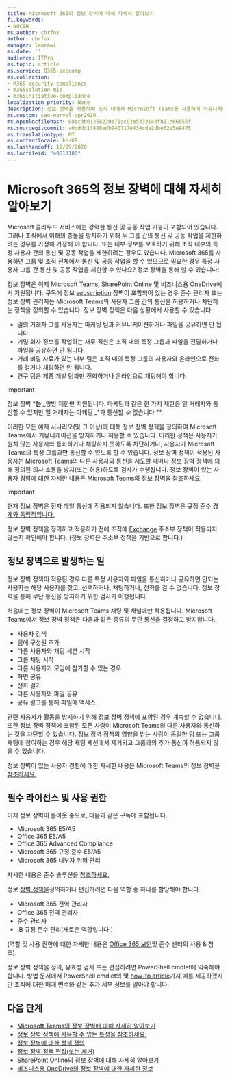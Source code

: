 ```yaml
---
title: Microsoft 365의 정보 장벽에 대해 자세히 알아보기
f1.keywords:
- NOCSH
ms.author: chrfox
author: chrfox
manager: laurawi
ms.date: ''
audience: ITPro
ms.topic: article
ms.service: O365-seccomp
ms.collection:
- M365-security-compliance
- m365solution-mip
- m365initiative-compliance
localization_priority: None
description: 정보 장벽을 사용하여 조직 내에서 Microsoft Teams를 사용하여 커뮤니케이션 규정 준수를 보장합니다.
ms.custom: seo-marvel-apr2020
ms.openlocfilehash: 08ec3b01258220a71ac02e5333143fb11b66655f
ms.sourcegitcommit: a0cddd1f888edb940717e434cda2dbe62e5e9475
ms.translationtype: MT
ms.contentlocale: ko-KR
ms.lasthandoff: 12/09/2020
ms.locfileid: "49613100"
---
```

# <a name="learn-about-information-barriers-in-microsoft-365"></a>Microsoft 365의 정보 장벽에 대해 자세히 알아보기

Microsoft 클라우드 서비스에는 강력한 통신 및 공동 작업 기능이 포함되어 있습니다. 그러나 조직에서 이해의 충돌을 방지하기 위해 두 그룹 간의 통신 및 공동 작업을 제한하려는 경우를 가정해 가정해 야 합니다. 또는 내부 정보를 보호하기 위해 조직 내부의 특정 사용자 간의 통신 및 공동 작업을 제한하려는 경우도 있습니다. Microsoft 365를 사용하면 그룹 및 조직 전체에서 통신 및 공동 작업을 할 수 있으므로 필요한 경우 특정 사용자 그룹 간 통신 및 공동 작업을 제한할 수 있나요? 정보 장벽을 통해 할 수 있습니다! 

정보 장벽은 이제 Microsoft Teams, SharePoint Online 및 비즈니스용 OneDrive에서 지원됩니다. 구독에 정보 [subscription](#required-licenses-and-permissions) 장벽이 포함되어 있는 경우 준수 관리자 또는 정보 장벽 관리자는 Microsoft Teams의 사용자 그룹 간의 통신을 허용하거나 차단하는 정책을 정의할 수 있습니다. 정보 장벽 정책은 다음 상황에서 사용할 수 있습니다.

- 일의 거래자 그룹 사용자는 마케팅 팀과 커뮤니케이션하거나 파일을 공유하면 안 됩니다.
- 기밀 회사 정보를 작업하는 재무 직원은 조직 내의 특정 그룹과 파일을 전달하거나 파일을 공유하면 안 됩니다.
- 거래 비밀 자료가 있는 내부 팀은 조직 내의 특정 그룹의 사용자와 온라인으로 전화를 걸거나 채팅하면 안 됩니다.
- 연구 팀은 제품 개발 팀과만 전화하거나 온라인으로 채팅해야 합니다.

> [!IMPORTANT]
> 정보 장벽 ***는** _양방 제한만 지원됩니다. 마케팅과 같은 한 가지 제한은 일 거래자와 통신할 수 있지만 일 거래자는 마케팅 _*과 통신할 _수_ 없습니다 **.

이러한 모든 예제 시나리오(및 그 이상)에 대해 정보 장벽 정책을 정의하여 Microsoft Teams에서 커뮤니케이션을 방지하거나 허용할 수 있습니다. 이러한 정책은 사용자가 원치 않는 사용자와 통화하거나 채팅하지 못하도록 차단하거나, 사용자가 Microsoft Teams의 특정 그룹과만 통신할 수 있도록 할 수 있습니다. 정보 장벽 정책이 적용된 사용자는 Microsoft Teams의 다른 사용자와 통신을 시도할 때마다 정보 장벽 정책에 의해 정의된 의사 소통을 방지(또는 허용)하도록 검사가 수행됩니다. 정보 장벽이 있는 사용자 경험에 대한 자세한 내용은 Microsoft Teams의 정보 장벽을 [참조하세요.](https://docs.microsoft.com/MicrosoftTeams/information-barriers-in-teams)

> [!IMPORTANT]
> 현재 정보 장벽은 전자 메일 통신에 적용되지 않습니다. 또한 정보 장벽은 규정 준수 [경계와 독립적입니다.](set-up-compliance-boundaries.md)<p>정보 장벽 정책을 정의하고 적용하기 전에 조직에 [Exchange](https://docs.microsoft.com/exchange/address-books/address-book-policies/address-book-policies) 주소부 정책이 적용되지 않는지 확인해야 합니다. (정보 장벽은 주소부 정책을 기반으로 합니다.) 

## <a name="what-happens-with-information-barriers"></a>정보 장벽으로 발생하는 일

정보 장벽 정책이 적용된 경우 다른 특정 사용자와 파일을 통신하거나 공유하면 안되는 사용자는 해당 사용자를 찾고, 선택하거나, 채팅하거나, 전화를 걸 수 없습니다. 정보 장벽을 통해 무단 통신을 방지하기 위한 검사가 이행됩니다.

처음에는 정보 장벽이 Microsoft Teams 채팅 및 채널에만 적용됩니다. Microsoft Teams에서 정보 장벽 정책은 다음과 같은 종류의 무단 통신을 결정하고 방지합니다.

- 사용자 검색
- 팀에 구성원 추가
- 다른 사용자와 채팅 세션 시작
- 그룹 채팅 시작
- 다른 사용자가 모임에 참가할 수 있는 경우
- 화면 공유
- 전화 걸기
- 다른 사용자와 파일 공유
- 공유 링크를 통해 파일에 액세스 

관련 사용자가 활동을 방지하기 위해 정보 장벽 정책에 포함된 경우 계속할 수 없습니다. 또한 정보 장벽 정책에 포함된 모든 사람이 Microsoft Teams의 다른 사용자와 통신하는 것을 차단할 수 있습니다. 정보 장벽 정책의 영향을 받는 사람이 동일한 팀 또는 그룹 채팅에 참여하는 경우 해당 채팅 세션에서 제거되고 그룹과의 추가 통신이 허용되지 않을 수 있습니다.

정보 장벽이 있는 사용자 경험에 대한 자세한 내용은 Microsoft Teams의 정보 장벽을 [참조하세요.](https://docs.microsoft.com/MicrosoftTeams/information-barriers-in-teams)

## <a name="required-licenses-and-permissions"></a>필수 라이선스 및 사용 권한

이제 정보 장벽이 롤아웃 중으로, 다음과 같은 구독에 포함됩니다.

- Microsoft 365 E5/A5
- Office 365 E5/A5
- Office 365 Advanced Compliance
- Microsoft 365 규정 준수 E5/A5
- Microsoft 365 내부자 위험 관리

자세한 내용은 준수 솔루션을 [참조하세요.](https://products.office.com/business/security-and-compliance/compliance-solutions)

정보 [장벽 정책을](information-barriers-policies.md)정의하거나 편집하려면 다음 역할 중 하나를 할당해야 합니다.

- Microsoft 365 전역 관리자
- Office 365 전역 관리자
- 준수 관리자
- IB 규정 준수 관리(새로운 역할입니다!)

(역할 및 사용 권한에 대한 자세한 내용은 [Office 365 보안](../security/office-365-security/protect-against-threats.md)및 준수 센터의 사용 & 참조).

정보 장벽 정책을 정의, 유효성 검사 또는 편집하려면 PowerShell cmdlet에 익숙해야 합니다. 방법 문서에서 PowerShell cmdlet의 몇 [how-to article](information-barriers-policies.md)가지 예를 제공하겠지만 조직에 대한 매개 변수와 같은 추가 세부 정보를 알아야 합니다.

## <a name="next-steps"></a>다음 단계

- [Microsoft Teams의 정보 장벽에 대해 자세히 알아보기](https://docs.microsoft.com/MicrosoftTeams/information-barriers-in-teams)
- [정보 장벽 정책에 사용할 수 있는 특성을 참조하세요.](information-barriers-attributes.md)
- [정보 장벽에 대한 정책 정의](information-barriers-policies.md)
- [정보 장벽 정책 편집(또는 제거)](information-barriers-edit-segments-policies.md)
- [SharePoint Online의 정보 장벽에 대해 자세히 알아보기](https://docs.microsoft.com/sharepoint/information-barriers)
- [비즈니스용 OneDrive의 정보 장벽에 대한 자세한 정보](https://docs.microsoft.com/onedrive/information-barriers)